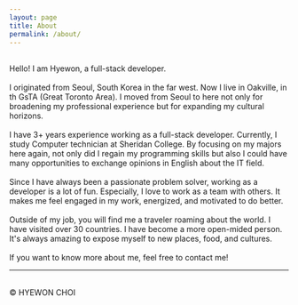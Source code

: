 ```yaml
---
layout: page
title: About
permalink: /about/
---
```


<!--<img class="col one right" style="margin-left:3%;" src="/img/prof_pic.jpg">
-->
<br/>
Hello! I am Hyewon, a full-stack developer.
<br><br>
I originated from Seoul, South Korea in the far west. Now I live in Oakville, in th GsTA (Great Toronto Area). I moved from Seoul to here not only for broadening my professional experience but for expanding my cultural horizons.
<br><br>
I have 3+ years experience working as a full-stack developer.
Currently, I study Computer technician at Sheridan College. By focusing on my majors here again, not only did I regain my programming skills but also I could have many opportunities to exchange opinions in English about the IT field.  
<br><br>
Since I have always been a passionate problem solver, working as a developer is a lot of fun. Especially, I love to work as a team with others. It makes me feel engaged in my work, energized, and motivated to do better. 
<br><br>
Outside of my job, you will find me a traveler roaming about the world. I have visited over 30 countries. I have become a more open-mided person. It's always amazing to expose myself to new places, food, and cultures.
<br><br>
If you want to know more about me, feel free to contact me!


<hr/>
<br/>
<span class="contacticon center">
	<a href="mailto:wone.choi.0401@google.com"><i class="fa fa-envelope-square"></i></a>
	<a href="https://github.com/wonechoi" target="_blank"><i class="fa fa-github-square"></i></a>
	<a href="https://www.linkedin.com/in/hyewon-choi-519bb8177/" target="_blank"><i class="fa fa-linkedin-square"></i></a>
</span>

<div class="col three caption">
	&copy; HYEWON CHOI
</div>


